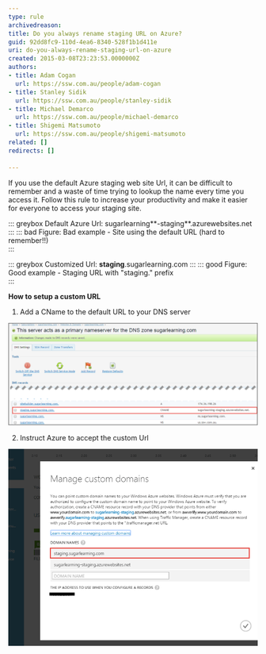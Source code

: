 ```yaml
---
type: rule
archivedreason: 
title: Do you always rename staging URL on Azure?
guid: 92dd8fc9-110d-4ea6-8340-528f1b1d411e
uri: do-you-always-rename-staging-url-on-azure
created: 2015-03-08T23:23:53.0000000Z
authors:
- title: Adam Cogan
  url: https://ssw.com.au/people/adam-cogan
- title: Stanley Sidik
  url: https://ssw.com.au/people/stanley-sidik
- title: Michael Demarco
  url: https://ssw.com.au/people/michael-demarco
- title: Shigemi Matsumoto
  url: https://ssw.com.au/people/shigemi-matsumoto
related: []
redirects: []

---
```


If you use the default Azure staging web site Url, it can be difficult to remember and a waste of time trying to lookup the name every time you access it. Follow this rule to increase your productivity and make it easier for everyone to access your staging site.

<!--endintro-->

::: greybox
Default Azure Url:
sugarlearning**-staging**\.azurewebsites.net
:::
::: bad
Figure: Bad example - Site using the default URL (hard to remember!!)  
:::

::: greybox
Customized Url:
**staging**\.sugarlearning.com
:::
::: good
Figure: Good example - Staging URL with "staging\." prefix  
:::

**How to setup a custom URL**

1. Add a CName to the default URL to your DNS server

![Figure: CName being added to DNS for the default URL](2015-03-10_17-13-55.png) 

2. Instruct Azure to accept the custom Url

![Figure: Azure being configured to accept the CName](custom-domains.png)
